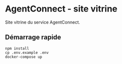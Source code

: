 # AgentConnect - site vitrine

Site vitrine du service AgentConnect.

## Démarrage rapide

```
npm install
cp .env.example .env
docker-compose up
```
